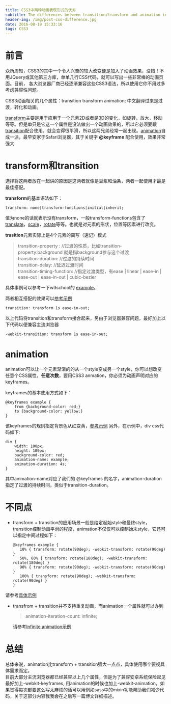 ```yaml
---
title: CSS3中两种动画表现形式的优劣
subtitle: The differences between transition/transform and animation in CSS3
header-img: /img/post-css-difference.jpg
date: 2016-08-19 15:33:16
tags: CSS3
---
```

# 前言
众所周知，CSS3的其中一个令人兴奋的较大改变便是加入了动画效果，没错！不用JQuery或其他第三方库，单单几行CSS代码，就可以写出一些非常棒的动画页面。目前， 各大浏览器厂商已经逐渐兼容这些CSS3语法，所以使用它你不用过多考虑兼容性问题。

CSS3动画相关的几个属性：transition transform animation; 中文翻译过来是过渡，转化和动画。

[transform](http://www.w3schools.com/cssref/css3_pr_transform.asp)主要是用于应用于一个元素2D或者是3D的变化，如旋转，放大，移动等等。但是单只是它这一个属性是没法做出一个动画效果的，所以它必须要跟[transition](http://www.w3schools.com/cssref/css3_pr_transition.asp)配合使用，就会变得很平滑，所以这两兄弟经常一起出现。[animation](http://www.w3schools.com/css/css3_animations.asp)自成一派，最早安家于Safari浏览器，其于关键字 **@keyframe** 配合使用，效果非常强大

# transform和transition
选择将这两者放在一起讲的原因是这两者就像是豆浆和油条，两者一起使用才最是最佳搭配。

**transform**的基本语法如下：

```
transform: none|transform-functions|initial|inherit;
```
值为none的话就表示没有transform，一般transform-functions包含了[translate](http://www.w3schools.com/cssref/playit.asp?filename=playcss_transform_translate)，[scale](http://www.w3schools.com/cssref/playit.asp?filename=playcss_transform_scale)，[rotate](http://www.w3schools.com/cssref/playit.asp?filename=playcss_transform_rotate)等等。也就是对元素的形状，位置等因素进行改变。

**trasition**元素实际上是4个元素的简写（速记）模式
> transition-property : //过渡的性质，比如transition-property:background 就是指background参与这个过渡       
> transition-duration: //过渡的持续时间    
> transition-delay: //延迟过渡时间     
> transition-timing-function: //指定过渡类型，有ease | linear | ease-in | ease-out | ease-in-out | cubic-bezier

具体事例可以参考一下w3school的 [example](http://www.w3schools.com/cssref/tryit.asp?filename=trycss3_transition)。

两者相互搭配的效果可以[参考示例](https://codepen.io/hejiaji/pen/bZJQOj)

```
transition: transform 1s ease-in-out;
```
以上代码将transition和transform接合起来，另由于浏览器兼容问题，最好加上以下代码以便兼容主流浏览器

```
-webkit-transition: transform 1s ease-in-out;
```

# animation
animation可以让一个元素渐渐的的从一个style变成另一个style，你可以想改变任意个CSS属性，**任意次数**，要用CSS3 anmation，你必须为动画声明对应的 keyframes。

keyframes的基本使用方式如下：

```
@keyframes example {
    from {background-color: red;}
    to {background-color: yellow;}
}
```
该keyframes的规则指定背景色从红变黄，[参考示例](https://codepen.io/hejiaji/pen/VjNVNb)
另外，在示例中，div css代码如下:

```
div {
    width: 100px;
    height: 100px;
    background-color: red;
    animation-name: example;
    animation-duration: 4s;
}
```
其中animation-name对应了我们的 @keyframes 的名字，animation-duration 指定了过渡的持续时间，类似于transition-duration。

# 不同点

-	transform + transition的应用场景一般是给定起始style和最终style，transition控制动画平滑的程度，animation不仅仅可以控制始末style，它还可以指定中间过程如下：

	```
	@keyframes example {
	   10% { transform: rotate(90deg); -webkit-transform: rotate(90deg) }
	   50%, 60% { transform: rotate(180deg); -webkit-transform: rotate(180deg) }
	   90% { transform: rotate(90deg); -webkit-transform: rotate(90deg) }
	   100% { transform: rotate(90deg); -webkit-transform: rotate(90deg) }
	}
	```
请参考[具体示例](https://codepen.io/hejiaji/pen/LkvrPx)
-	transfrom + transition并不支持重复动画，而animation一个属性就可以办到
	> animation-iteration-count: infinite;
	
	请参考[Infinite animation示例](http://codepen.io/hejiaji/pen/QEPzWY)

#	总结
总体来说，animation比transform + transition强大一点点，具体使用哪个要视具体需求而定。   
目前大部分主流浏览器都已经兼容以上几个属性，但是为了兼容安卓系统保险起见最好加上-webkit-keyframes, 用animation的时候也加上-webkit-animation，如果觉得每次都要这么写太麻烦的话可以用例如sass中的mixin功能帮助我们减少代码，关于这部分内容我我会在之后写一篇博文详细描述。
